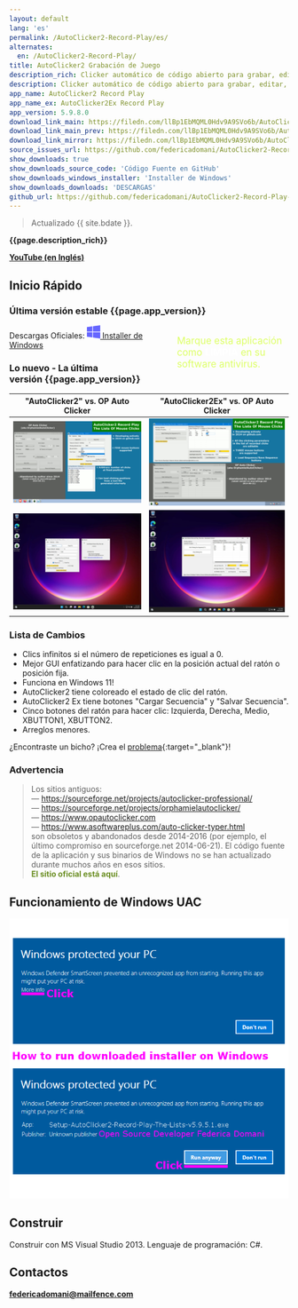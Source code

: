 ```yaml
---
layout: default
lang: 'es'
permalink: /AutoClicker2-Record-Play/es/
alternates:
  en: /AutoClicker2-Record-Play/
title: AutoClicker2 Grabación de Juego
description_rich: Clicker automático de código abierto para grabar, editar, importar, depurar y reproducir secuencias completas de clics del mouse con 5 botones. Reemplazo avanzado 2025 de OP, GS, GT AutoClicker, macrorecorder, remouse, tinytask, murgaa, etc.
description: Clicker automático de código abierto para grabar, editar, importar, depurar y reproducir secuencias completas de clics del mouse con 5 botones. Reemplazo avanzado 2025 de OP, GS, GT AutoClicker, macrorecorder, remouse, tinytask, murgaa, etc.
app_name: AutoClicker2 Record Play
app_name_ex: AutoClicker2Ex Record Play
app_version: 5.9.8.0
download_link_main: https://filedn.com/llBp1EbMQML0Hdv9A9SVo6b/AutoClicker2-Record-Play/2/Install_AutoClicker2RecordPlay_rar_sfx_v5.9.8.0.exe
download_link_main_prev: https://filedn.com/llBp1EbMQML0Hdv9A9SVo6b/AutoClicker2-Record-Play/2/Install_AutoClicker2RecordPlay_rar_sfx_v5.9.8.0.exe
download_link_mirror: https://filedn.com/llBp1EbMQML0Hdv9A9SVo6b/AutoClicker2-Record-Play/2/Install_AutoClicker2RecordPlay_rar_sfx_v5.9.8.0.exe
source_issues_url: https://github.com/federicadomani/AutoClicker2-Record-Play-The-Lists-Of-Mouse-Clicks/issues/
show_downloads: true
show_downloads_source_code: 'Código Fuente en GitHub'
show_downloads_windows_installer: 'Installer de Windows'
show_downloads_downloads: 'DESCARGAS'
github_url: https://github.com/federicadomani/AutoClicker2-Record-Play-The-Lists-Of-Mouse-Clicks
---
```




> Actualizado {{ site.bdate }}.

**{{page.description_rich}}**

**[YouTube (en Inglés)](https://youtu.be/G_6V7-We-kw)**

<a name="QuickStart"></a>
## Inicio Rápido

### Última versión estable&nbsp;{{page.app_version}}

<div style="float: right; width: 40%; font-size: 1.8vmin; margin-top: 1.8vmin; color: #df6;">Marque esta aplicación como <b style="color: #fff;">LIMPIA</b> en su software antivirus.</div>

Descargas Oficiales: <a class="downloads" href="{{ page.download_link_main }}"><img src="/windows.svg" alt="Windows" /><span class="large_disp">&nbsp;Installer de Windows</span></a>

<a name="ChangeLog"></a>
### Lo nuevo - La última versión&nbsp;{{page.app_version}}

"AutoClicker2" vs. OP Auto Clicker | "AutoClicker2Ex" vs. OP Auto Clicker
----- | -----
!["AutoClicker2" aplicación](../screenshots_new/v5.9.7.1/AutoClicker2_v5.9.7.1-idx64.png) | !["AutoClicker2Ex" aplicación](../screenshots_new/v5.9.7.1/AutoClicker2Ex_v5.9.7.1-idx64.png)
!["AutoClicker2" aplicación en Windows 11](../screenshots_new/v5.9.6.0/Win11-AutoClicker2.jpg) | !["AutoClicker2Ex" aplicación en Windows 11](../screenshots_new/v5.9.6.0/Win11-AutoClicker2Ex.jpg)

### Lista de Cambios

* Clics infinitos si el número de repeticiones es igual a 0.
* Mejor GUI enfatizando para hacer clic en la posición actual del ratón o posición fija.
* Funciona en Windows 11!
* AutoClicker2 tiene coloreado el estado de clic del ratón.
* AutoClicker2 Ex tiene botones "Cargar Secuencia" y "Salvar Secuencia".
* Cinco botones del ratón para hacer clic: Izquierda, Derecha, Medio, XBUTTON1, XBUTTON2.
* Arreglos menores.

¿Encontraste un bicho? ¡Crea el [problema]({{page.source_issues_url}}){:target="_blank"}!

### Advertencia

> Los sitios antiguos:
> <br/>— <span style="color:DarkOrange;">https://sourceforge.net/projects/autoclicker-professional/</span>
> <br/>— <span style="color:DarkOrange;">https://sourceforge.net/projects/orphamielautoclicker/</span>
> <br/>— <span style="color:DarkOrange;">https://www.opautoclicker.com</span>
> <br/>— <span style="color:DarkOrange;">https://www.asoftwareplus.com/auto-clicker-typer.html</span>
> <br/>son obsoletos y abandonados desde 2014-2016 (por ejemplo, el último compromiso en sourceforge.net 2014-06-21). El código fuente de la aplicación y sus binarios de Windows no se han actualizado durante muchos años en esos sitios.
> <br/><span style="color:OliveDrab;"><b>El sitio oficial está aquí</b></span>.


## Funcionamiento de Windows UAC

![Funcionamiento de Windows UAC](../screenshots_new/v5.9.5.1/AutoClicker_win10uac.png)

## Construir

Construir con MS Visual Studio 2013.
Lenguaje de programación: C#.

<a name="Contacts"></a>
## Contactos

**[federicadomani@mailfence.com](mailto:federicadomani@mailfence.com)**
